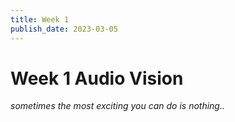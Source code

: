 ```yaml
---
title: Week 1
publish_date: 2023-03-05
---
```



# Week 1 Audio Vision #


*sometimes the most exciting you can do is nothing..*

